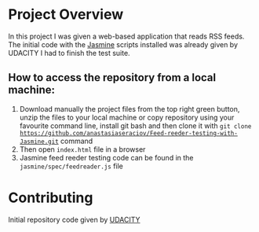 # Project Overview

In this project I was given a web-based application that reads RSS feeds. The initial code with the [Jasmine](http://jasmine.github.io/) scripts installed was already given by UDACITY I had to finish the test suite.

## How to access the repository from a local machine:

1. Download manually the project files from the top right green button, unzip the files to your local machine or copy repository using your favourite command line, install git bash and then clone it with <code>git clone https://github.com/anastasiaseraciov/Feed-reeder-testing-with-Jasmine.git</code> command
2. Then open <code>index.html</code> file in a browser
3. Jasmine feed reeder testing code can be found in the <code>jasmine/spec/feedreader.js</code> file

# Contributing
Initial repository code given by [UDACITY](https://github.com/udacity/frontend-nanodegree-feedreader)

